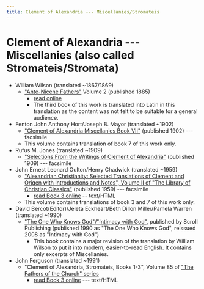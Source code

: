 ```yaml
---
title: Clement of Alexandria --- Miscellanies/Stromateis
---
```


# Clement of Alexandria --- Miscellanies (also called Stromateis/Stromata)

* William Wilson (translated ~1867/1869)
  * ["Ante-Nicene Fathers"](anf.html) Volume 2 (published 1885) 
    * [read online](https://ccel.org/ccel/schaff/anf02/anf02.vi.iv.html)
    * The third book of this work is translated into Latin in this translation as the content was not felt to be suitable for a general audience.
* Fenton John Anthony Hort/Joseph B. Mayor (translated ~1902)
  * ["Clement of Alexandria Miscellanies Book VII"](https://archive.org/details/miscellaniesbook00clemuoft) (published 1902) --- facsimile
  * This volume contains translation of book 7 of this work only.
* Rufus M. Jones (translated ~1909)
  * ["Selections From the Writings of Clement of Alexandria"](https://hdl.handle.net/2027/coo.31924081814430) (published 1909) --- facsimile
* John Ernest Leonard Oulton/Henry Chadwick (translated ~1959)
  * ["Alexandrian Christianity: Selected Translations of Clement and Origen with Introductions and Notes", Volume II of "The Library of Christian Classics"](https://archive.org/details/alexandrianchris012826mbp) (published 1959) --- facsimile
    * [read Book 3 online](clementofalexandria-stromata-book3-oultonandchadwick.html) -- text/HTML
  * This volume contains translations of book 3 and 7 of this work only.
* David Bercot(Editor)/Jeleta Eckheart/Beth Dillon Miller/Pamela Warren (translated ~1990)
  * ["The One Who Knows God"/"Intimacy with God"](https://books.google.com/books?id=GBcb0d2puMQC), published by Scroll Publishing (published 1990 as "The One Who Knows God", reissued 2008 as "Intimacy with God")
    * This book contains a major revision of the translation by William Wilson to put it into modern, easier-to-read English. It contains only excerpts of Miscellanies.
* John Ferguson (translated ~1991)
  * "Clement of Alexandria, Stromateis, Books 1-3", Volume 85 of ["The Fathers of the Church" series](fathersofthechurch.html)
    * [read Book 3 online](clementofalexandria-stromateis-book3-ferguson.html)  --- text/HTML


